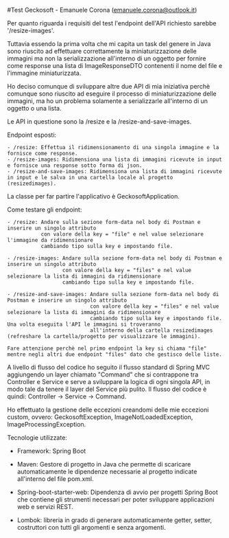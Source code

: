 #Test Geckosoft - Emanuele Corona (emanuele.corona@outlook.it)

Per quanto riguarda i requisiti del test l'endpoint dell'API richiesto sarebbe '/resize-images'.

Tuttavia essendo la prima volta che mi capita un task del genere in Java sono riuscito ad effettuare
correttamente la miniaturizzazione delle immagini ma non la serializzazione all'interno di un oggetto per
fornire come response una lista di ImageResponseDTO contenenti il nome del file e l'immagine miniaturizzata.

Ho deciso comunque di sviluppare altre due API di mia iniziativa perchè comunque sono riuscito ad eseguire
il processo di miniaturizzazione delle immagini, ma ho un problema solamente a serializzarle all'interno di un oggetto o una lista.

Le API in questione sono la /resize e la /resize-and-save-images.

Endpoint esposti:

    - /resize: Effettua il ridimensionamento di una singola immagine e la fornisce come response.
    - /resize-images: Ridimensiona una lista di immagini ricevute in input e fornisce una response sotto forma di json.
    - /resize-and-save-images: Ridimensiona una lista di immagini ricevute in input e le salva in una cartella locale al progetto (resizedimages).

La classe per far partire l'applicativo è GeckosoftApplication.


Come testare gli endpoint:

    - /resize: Andare sulla sezione form-data nel body di Postman e inserire un singolo attributo
               con valore della key = "file" e nel value selezionare l'immagine da ridimensionare
               cambiando tipo sulla key e impostando file.

    - /resize-images: Andare sulla sezione form-data nel body di Postman e inserire un singolo attributo
                      con valore della key = "files" e nel value selezionare la lista di immagini da ridimensionare
                      cambiando tipo sulla key e impostando file.

    - /resize-and-save-images: Andare sulla sezione form-data nel body di Postman e inserire un singolo attributo
                               con valore della key = "files" e nel value selezionare la lista di immagini da ridimensionare
                               cambiando tipo sulla key e impostando file. Una volta eseguita l'API le immagini si troveranno
                               all'interno della cartella resizedimages (refreshare la cartella/progetto per visualizzare le immagini).

    Fare attenzione perchè nel primo endpoint la key si chiama "file" mentre negli altri due endpoint "files" dato che gestisco delle liste.


 A livello di flusso del codice ho seguito il flusso standard di Spring MVC aggiungendo un layer chiamato "Command"
 che si contrappone tra Controller e Service e serve a sviluppare la logica di ogni singola API, in modo tale da tenere
 il layer del Service più pulito. Il flusso del codice è quindi: Controller -> Service -> Command.

 Ho effettuato la gestione delle eccezioni creandomi delle mie eccezioni custom,
 ovvero: GeckosoftException, ImageNotLoadedException, ImageProcessingException.


 Tecnologie utilizzate:
- Framework: Spring Boot

- Maven: Gestore di progetto in Java che permette di scaricare automaticamente le dipendenze necessarie al progetto
         indicate all'interno del file pom.xml.

- Spring-boot-starter-web: Dipendenza di avvio per progetti Spring Boot che contiene gli strumenti necessari per poter sviluppare
                           applicazioni web e servizi REST.

- Lombok: libreria in grado di generare automaticamente getter, setter, costruttori con tutti gli argomenti e senza argomenti.
